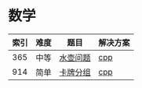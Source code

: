 # 数学

|索引|难度|题目|解决方案|
|----|----|----|--------|
|365|中等|[水壶问题](https://leetcode-cn.com/problems/water-and-jug-problem/)|[cpp](../problem/365_canMeasureWater.md)|
|914|简单|[卡牌分组](https://leetcode-cn.com/problems/x-of-a-kind-in-a-deck-of-cards/)|[cpp](../problem/914_hasGroupsSizeX.md)|
